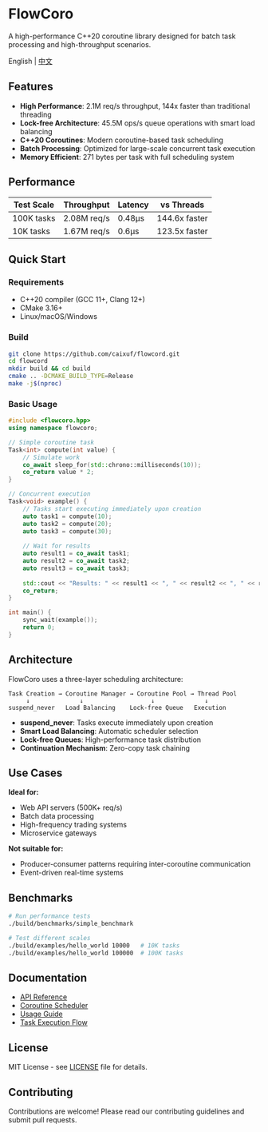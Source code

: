# FlowCoro

A high-performance C++20 coroutine library designed for batch task processing and high-throughput scenarios.

English | [中文](README_zh.md)

## Features

- **High Performance**: 2.1M req/s throughput, 144x faster than traditional threading
- **Lock-free Architecture**: 45.5M ops/s queue operations with smart load balancing
- **C++20 Coroutines**: Modern coroutine-based task scheduling
- **Batch Processing**: Optimized for large-scale concurrent task execution
- **Memory Efficient**: 271 bytes per task with full scheduling system

## Performance

| Test Scale | Throughput | Latency | vs Threads |
|------------|------------|---------|------------|
| 100K tasks | 2.08M req/s | 0.48μs | 144.6x faster |
| 10K tasks | 1.67M req/s | 0.6μs | 123.5x faster |

## Quick Start

### Requirements

- C++20 compiler (GCC 11+, Clang 12+)
- CMake 3.16+
- Linux/macOS/Windows

### Build

```bash
git clone https://github.com/caixuf/flowcord.git
cd flowcord
mkdir build && cd build
cmake .. -DCMAKE_BUILD_TYPE=Release
make -j$(nproc)
```

### Basic Usage

```cpp
#include <flowcoro.hpp>
using namespace flowcoro;

// Simple coroutine task
Task<int> compute(int value) {
    // Simulate work
    co_await sleep_for(std::chrono::milliseconds(10));
    co_return value * 2;
}

// Concurrent execution
Task<void> example() {
    // Tasks start executing immediately upon creation
    auto task1 = compute(10);
    auto task2 = compute(20);
    auto task3 = compute(30);
    
    // Wait for results
    auto result1 = co_await task1;
    auto result2 = co_await task2;
    auto result3 = co_await task3;
    
    std::cout << "Results: " << result1 << ", " << result2 << ", " << result3 << std::endl;
    co_return;
}

int main() {
    sync_wait(example());
    return 0;
}
```

## Architecture

FlowCoro uses a three-layer scheduling architecture:

```text
Task Creation → Coroutine Manager → Coroutine Pool → Thread Pool
     ↓              ↓                   ↓              ↓
suspend_never   Load Balancing    Lock-free Queue   Execution
```

- **suspend_never**: Tasks execute immediately upon creation
- **Smart Load Balancing**: Automatic scheduler selection
- **Lock-free Queues**: High-performance task distribution
- **Continuation Mechanism**: Zero-copy task chaining

## Use Cases

**Ideal for:**

- Web API servers (500K+ req/s)
- Batch data processing
- High-frequency trading systems
- Microservice gateways

**Not suitable for:**

- Producer-consumer patterns requiring inter-coroutine communication
- Event-driven real-time systems

## Benchmarks

```bash
# Run performance tests
./build/benchmarks/simple_benchmark

# Test different scales
./build/examples/hello_world 10000   # 10K tasks
./build/examples/hello_world 100000  # 100K tasks
```

## Documentation

- [API Reference](docs/API_REFERENCE.md)
- [Coroutine Scheduler](docs/COROUTINE_SCHEDULER.md)
- [Usage Guide](docs/USAGE.md)
- [Task Execution Flow](docs/TASK_EXECUTION_FLOW.md)

## License

MIT License - see [LICENSE](LICENSE) file for details.

## Contributing

Contributions are welcome! Please read our contributing guidelines and submit pull requests.
